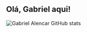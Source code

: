 ## Olá, Gabriel aqui!

![Gabriel Alencar GitHub stats](https://github-readme-stats.vercel.app/api?username=gabrielalencardearaujo&show_icons=true&theme=dracula)
